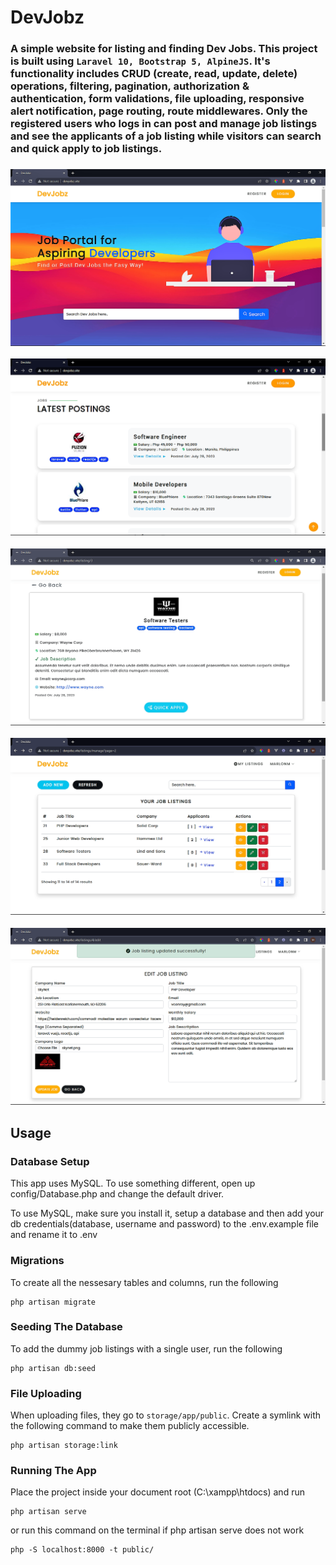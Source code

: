 # DevJobz

<h3><b>A simple website for listing and finding Dev Jobs. This project is built using <code>Laravel 10, Bootstrap 5, AlpineJS</code>. It's functionality includes CRUD (create, read, update, delete) operations, filtering, pagination, authorization & authentication, form validations, file uploading, responsive alert notification, page routing, route middlewares. Only the registered users who logs in can post and manage job listings and see the applicants of a job listing while visitors can search and quick apply to job listings.</b><h3>

![Alt text](/public/images/screen1.png "DevJobz Screen 1")

![Alt text](/public/images/screen2.png "DevJobz Screen 2")

![Alt text](/public/images/screen3.png "DevJobz Screen 3")

![Alt text](/public/images/screen4.png "DevJobz Screen 4")

![Alt text](/public/images/screen5.png "DevJobz Screen 5")

## Usage

### Database Setup

This app uses MySQL. To use something different, open up config/Database.php and change the default driver.

To use MySQL, make sure you install it, setup a database and then add your db credentials(database, username and password) to the .env.example file and rename it to .env

### Migrations

To create all the nessesary tables and columns, run the following

```
php artisan migrate
```

### Seeding The Database

To add the dummy job listings with a single user, run the following

```
php artisan db:seed
```

### File Uploading

When uploading files, they go to <code>storage/app/public</code>. Create a symlink with the following command to make them publicly accessible.

```
php artisan storage:link
```

### Running The App

Place the project inside your document root (C:\xampp\htdocs\) and run

```
php artisan serve
```

or run this command on the terminal if php artisan serve does not work

```
php -S localhost:8000 -t public/
```
